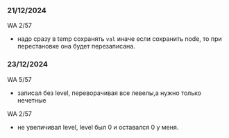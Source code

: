 ### 21/12/2024
WA 2/57
- надо сразу в temp сохранять `val` иначе если сохранить node, то при перестановке она будет 
перезаписана.

### 23/12/2024
WA 5/57
- записал без level, переворачивая все левелы,а нужно только нечетные

WA 2/57 
- не увеличивал level, level был 0 и оставался 0 у меня. 